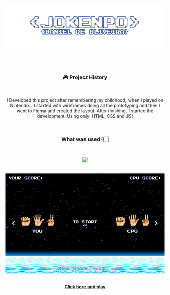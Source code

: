 <img src="./assets/img/capa-readme.png"/>

#

<br>
<h3 align="center">🎮 Project History</h3>
<br>
 
<p align="center">I Developed this project after remembering my childhood, when I played on Nintendo... I started with wireframes doing all the prototyping and then I went to Figma and created the layout. After finishing, I started the development. Using only: HTML, CSS and JS!</p>

<br>

<h3 align="center">What was used 👇🏻</h3>

<br>

<p align="center">
  <a href="https://skillicons.dev">
    <img src="https://skillicons.dev/icons?i=html,css,js,figma" width="130px"/>
  </a>
</p>

<br>
<img src="./assets/img/capa-projeto.png" />
<br>

<br>
<p align="center" target="blank"><a href="https://game-jokenpo.surge.sh/"><b>Click here and play</b></a> 
</p>

